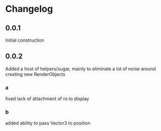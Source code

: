 # Changelog

## 0.0.1

Initial construction

## 0.0.2

Added a host of helpers/sugar, mainly to eliminate a lot of noise around creating new RenderObjects

### a

fixed lack of attachment of ro to display

### b

added ability to pass Vector3 to position